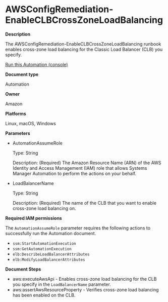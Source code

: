 # AWSConfigRemediation\-EnableCLBCrossZoneLoadBalancing<a name="automation-aws-enable-clb-crosszone"></a>

**Description**

The AWSConfigRemediation\-EnableCLBCrossZoneLoadBalancing runbook enables cross\-zone load balancing for the Classic Load Balancer \(CLB\) you specify\.

[Run this Automation \(console\)](https://console.aws.amazon.com/systems-manager/automation/execute/AWSConfigRemediation-EnableCLBCrossZoneLoadBalancing)

**Document type**

Automation

**Owner**

Amazon

**Platforms**

Linux, macOS, Windows

**Parameters**
+ AutomationAssumeRole

  Type: String

  Description: \(Required\) The Amazon Resource Name \(ARN\) of the AWS Identity and Access Management \(IAM\) role that allows Systems Manager Automation to perform the actions on your behalf\.
+ LoadBalancerName

  Type: String

  Description: \(Required\) The name of the CLB that you want to enable cross\-zone load balancing on\.

**Required IAM permissions**

The `AutomationAssumeRole` parameter requires the following actions to successfully run the Automation document\.
+ `ssm:StartAutomationExecution`
+ `ssm:GetAutomationExecution`
+ `elb:DescribeLoadBalancerAttributes`
+ `elb:ModifyLoadBalancerAttributes`

**Document Steps**
+ aws:executeAwsApi \- Enables cross\-zone load balancing for the CLB you specify in the `LoadBalancerName` parameter\.
+ aws:assertAwsResourceProperty \- Verifies cross\-zone load balancing has been enabled on the CLB\.